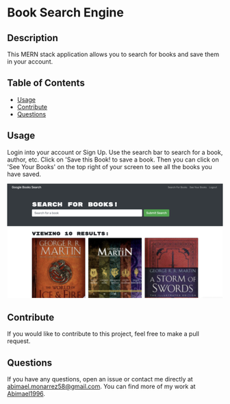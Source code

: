 # Book Search Engine

## Description
    
This MERN stack application allows you to search for books and save them in your account.
    
## Table of Contents
    
- [Usage](#usage)
- [Contribute](#contribute)
- [Questions](#questions)
        
## Usage
    
Login into your account or Sign Up. Use the search bar to search for a book, author, etc. Click on 'Save this Book! to save a book. Then you can click on 'See Your Books' on the top right of your screen to see all the books you have saved.

![screenshot](./images/screenshot.png)

## Contribute
    
If you would like to contribute to this project, feel free to make a pull request.

## Questions

If you have any questions, open an issue or contact me directly at abimael.monarrez58@gmail.com. You can find more of my work at [Abimael1996](https://github.com/Abimael1996).

